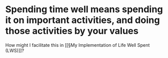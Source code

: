 # Spending time well means spending it on important activities, and doing those activities by your values
How might I facilitate this in [[§My Implementation of Life Well Spent (LWS)]]?

<!-- #p1 -->

<!-- {BearID:B6E6EBB4-80E4-42A3-AD6E-C799C37D8F41-4140-000005193A97D7E1} -->
